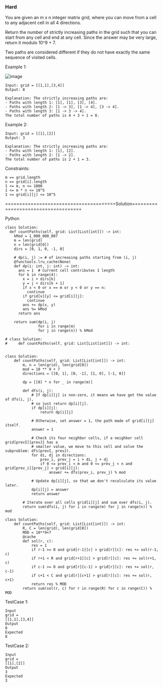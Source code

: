 ### Hard

You are given an m x n integer matrix grid, where you can move from a cell to any adjacent cell in all 4 directions.

Return the number of strictly increasing paths in the grid such that you can start from any cell and end at any cell. 
Since the answer may be very large, return it modulo 10^9 + 7.

Two paths are considered different if they do not have exactly the same sequence of visited cells.

 

Example 1:

![image](https://github.com/Pughal/leetcode_solutions/assets/22728867/ece756b5-ee20-46a4-b080-44fa624917f6)

```
Input: grid = [[1,1],[3,4]]
Output: 8

Explanation: The strictly increasing paths are:
- Paths with length 1: [1], [1], [3], [4].
- Paths with length 2: [1 -> 3], [1 -> 4], [3 -> 4].
- Paths with length 3: [1 -> 3 -> 4].
The total number of paths is 4 + 3 + 1 = 8.
```

Example 2:
```
Input: grid = [[1],[2]]
Output: 3

Explanation: The strictly increasing paths are:
- Paths with length 1: [1], [2].
- Paths with length 2: [1 -> 2].
The total number of paths is 2 + 1 = 3.
``` 

Constraints:
```
m == grid.length
n == grid[i].length
1 <= m, n <= 1000
1 <= m * n <= 10^5
1 <= grid[i][j] <= 10^5
```


=======================================Solution====================================

Python

```
class Solution:
  def countPaths(self, grid: List[List[int]]) -> int:
    kMod = 1_000_000_007
    m = len(grid)
    n = len(grid[0])
    dirs = [0, 1, 0, -1, 0]

    # dp(i, j) := # of increasing paths starting from (i, j)
    @functools.lru_cache(None)
    def dp(i: int, j: int) -> int:
      ans = 1  # Current cell contributes 1 length
      for k in range(4):
        x = i + dirs[k]
        y = j + dirs[k + 1]
        if x < 0 or x == m or y < 0 or y == n:
          continue
        if grid[x][y] <= grid[i][j]:
          continue
        ans += dp(x, y)
        ans %= kMod
      return ans

    return sum(dp(i, j)
               for i in range(m)
               for j in range(n)) % kMod
```


```
# class Solution:
#     def countPaths(self, grid: List[List[int]]) -> int:


class Solution:
    def countPaths(self, grid: List[List[int]]) -> int:
        m, n = len(grid), len(grid[0])
        mod = 10 ** 9 + 7
        directions = [[0, 1], [0, -1], [1, 0], [-1, 0]]
        
        dp = [[0] * n for _ in range(m)]
        
        def dfs(i, j):
            # If dp[i][j] is non-zero, it means we have got the value of dfs(i, j),
            # so just return dp[i][j].
            if dp[i][j]:
                return dp[i][j]

            # Otherwise, set answer = 1, the path made of grid[i][j] itself.
            answer = 1

            # Check its four neighbor cells, if a neighbor cell grid[prevI][prevJ] has a
            # smaller value, we move to this cell and solve the subproblem: dfs(prevI, prevJ).
            for di, dj in directions:
                prev_i, prev_j = i + di, j + dj
                if 0 <= prev_i < m and 0 <= prev_j < n and grid[prev_i][prev_j] < grid[i][j]:
                    answer += dfs(prev_i, prev_j) % mod
            
            # Update dp[i][j], so that we don't recalculate its value later.
            dp[i][j] = answer
            return answer
        
        # Iterate over all cells grid[i][j] and sum over dfs(i, j).
        return sum(dfs(i, j) for i in range(m) for j in range(n)) % mod
```

```
class Solution:
    def countPaths(self, grid: List[List[int]]) -> int:
        R, C = len(grid), len(grid[0])
        MOD = 10**9+7
        @cache
        def sol(r, c):
            res = 1
            if r-1 >= 0 and grid[r-1][c] > grid[r][c]: res += sol(r-1, c)
            if r+1 < R and grid[r+1][c] > grid[r][c]: res += sol(r+1, c)
            if c-1 >= 0 and grid[r][c-1] > grid[r][c]: res += sol(r, c-1)
            if c+1 < C and grid[r][c+1] > grid[r][c]: res += sol(r, c+1)
            return res % MOD
        return sum(sol(r, c) for r in range(R) for c in range(C)) % MOD
```


TestCase 1:
```
Input
grid =
[[1,1],[3,4]]
Output
8
Expected
8
```

TestCase 2:
```
Input
grid =
[[1],[2]]
Output
3
Expected
3
```
